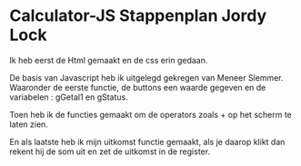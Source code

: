 # Calculator-JS Stappenplan Jordy Lock

Ik heb eerst de Html gemaakt en de css erin gedaan.

De basis van Javascript heb ik uitgelegd gekregen van Meneer Slemmer.
Waaronder de eerste functie, de buttons een waarde gegeven en de variabelen : gGetal1 en gStatus.

Toen heb ik de functies gemaakt om de operators zoals + op het scherm te laten zien.

En als laatste heb ik mijn uitkomst functie gemaakt, als je daarop klikt dan rekent hij de som uit en zet
de uitkomst in de register.


